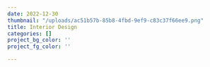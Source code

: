 ```yaml
---
date: 2022-12-30
thumbnail: "/uploads/ac51b57b-85b8-4fbd-9ef9-c83c37f66ee9.png"
title: Interior Design
categories: []
project_bg_color: ''
project_fg_color: ''

---
```


